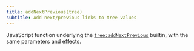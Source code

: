 ```yaml
---
title: addNextPrevious(tree)
subtitle: Add next/previous links to tree values
---
```


JavaScript function underlying the [`tree:addNextPrevious`](/builtins/tree/addNextPrevious.html) builtin, with the same parameters and effects.
